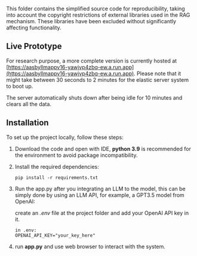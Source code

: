 This folder contains the simplified source code for reproducibility, taking into account the copyright restrictions of external libraries used in the RAG mechanism. These libraries have been excluded without significantly affecting functionality.

## Live Prototype

For research purpose, a more complete version is currently hosted at [https://aasbyllmappv16-yawjvp4zbq-ew.a.run.app](https://aasbyllmappv16-yawjvp4zbq-ew.a.run.app). Please note that it might take between 30 seconds to 2 minutes for the elastic server system to boot up.

The server automatically shuts down after being idle for 10 minutes and clears all the data.

## Installation
To set up the project locally, follow these steps:

1. Download the code and open with IDE, **python 3.9** is recommended for the environment to avoid package incompatibility.

2. Install the required dependencies:
   ```
   pip install -r requirements.txt
   ```
3. Run the app.py after you integrating an LLM to the model, this can be simply done by using an LLM API, for example, a GPT3.5 model from OpenAI:
   
   create an *.env* file at the project folder and add your OpenAI API key in it.
   ```
   in .env:
   OPENAI_API_KEY="your_key_here"
   ```
4. run **app.py** and use web browser to interact with the system.


